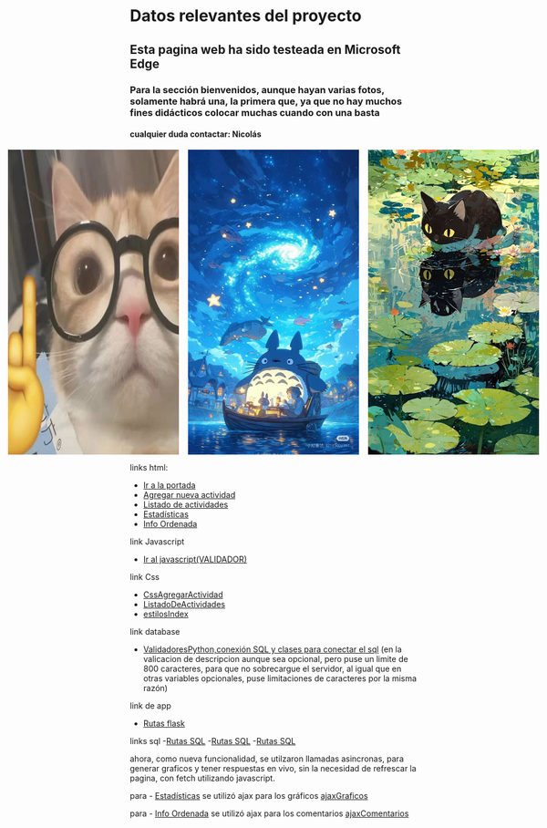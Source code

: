# Datos relevantes del proyecto
## Esta pagina web ha sido testeada en Microsoft Edge
### Para la sección bienvenidos, aunque hayan varias fotos, solamente habrá una, la primera que, ya que no hay muchos fines didácticos colocar muchas cuando con una basta
#### cualquier duda contactar: Nicolás 
<div style="display: flex; justify-content: center; gap: 16px;">
  <img src="static/fotos/gatomeme.jpg" alt="Gato Memero" width="300">
  <img src="static/fotos/totoro.jpg" alt="Totoro" width="300">
  <img src="static/fotos/gato.jpg" alt="gato" width="300">
</div>


links html:  
- [Ir a la portada](templates/index.html)  
- [Agregar nueva actividad](templates/AgregarActividad.html)  
- [Listado de actividades](templates/ListadoDeActividades.html)  
- [Estadísticas](templates/Estadisticas.html)  
- [Info Ordenada](templates/infoOrdenada.html)

link Javascript
- [Ir al javascript(VALIDADOR)](static/js/Javascript.js)

link Css
- [CssAgregarActividad](static/css/agregarActividad.css)
- [ListadoDeActividades](static/css/ListadoDeActividades.css)
- [estilosIndex](static/css/estilosIndex.css)

link database
- [ValidadoresPython,conexión SQL y clases para conectar el sql](database/dataBase.py)
 (en la valicacion de descripcion aunque sea opcional, pero puse un limite de 800 caracteres, para que no sobrecargue el servidor, al igual que en otras variables opcionales, puse limitaciones de caracteres por la misma razón)

link de app
- [Rutas flask](app.py)

links sql
-[Rutas SQL](dataBase/region-comuna.sql)
-[Rutas SQL](dataBase/tarea2.sql)
-[Rutas SQL](dataBase/tabla-comentario.sql)

ahora, como nueva funcionalidad, se utilzaron llamadas asincronas, para generar graficos y tener respuestas en vivo, sin la necesidad de  refrescar la pagina, con fetch utilizando javascript.

para - [Estadísticas](templates/Estadisticas.html)  se utilizó ajax para los gráficos [ajaxGraficos](static/js/ajax.js)

para - [Info Ordenada](templates/infoOrdenada.html) se utilizó ajax para los comentarios [ajaxComentarios](static/js/ajax_comentarios.js)
